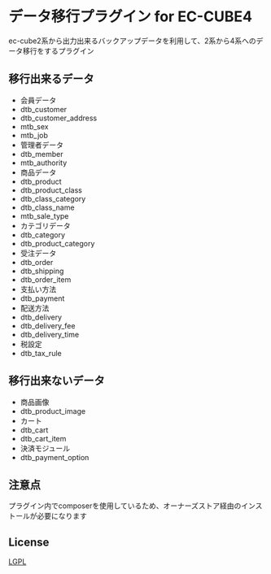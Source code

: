 # データ移行プラグイン for EC-CUBE4
ec-cube2系から出力出来るバックアップデータを利用して、2系から4系へのデータ移行をするプラグイン

## 移行出来るデータ
- 会員データ
 - dtb_customer
 - dtb_customer_address
 - mtb_sex
 - mtb_job
- 管理者データ
 - dtb_member
 - mtb_authority
- 商品データ
 - dtb_product
 - dtb_product_class
 - dtb_class_category
 - dtb_class_name
 - mtb_sale_type
- カテゴリデータ
 - dtb_category
 - dtb_product_category
- 受注データ
 - dtb_order
 - dtb_shipping
 - dtb_order_item
- 支払い方法
 - dtb_payment
- 配送方法
 - dtb_delivery
 - dtb_delivery_fee
 - dtb_delivery_time
- 税設定
 - dtb_tax_rule

## 移行出来ないデータ
- 商品画像
 - dtb_product_image
- カート
 - dtb_cart
 - dtb_cart_item
- 決済モジュール
 - dtb_payment_option


## 注意点
プラグイン内でcomposerを使用しているため、オーナーズストア経由のインストールが必要になります

## License
[LGPL](LICENSE)
